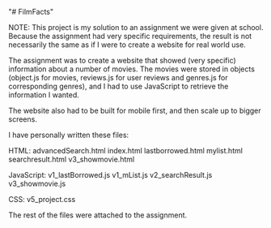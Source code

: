 "# FilmFacts" 

NOTE: This project is my solution to an assignment we were given at school. Because the assignment had very specific requirements, the result is not necessarily the same as if I were to create a website for real world use.

The assignment was to create a website that showed (very specific) information about a number of movies. The movies were stored in objects (object.js for movies, reviews.js for user reviews and genres.js for corresponding genres), and I had to use JavaScript to retrieve the information I wanted.

The website also had to be built for mobile first, and then scale up to bigger screens.

I have personally written these files:

HTML:
advancedSearch.html
index.html
lastborrowed.html
mylist.html
searchresult.html
v3_showmovie.html

JavaScript:
v1_lastBorrowed.js
v1_mList.js
v2_searchResult.js
v3_showmovie.js

CSS:
v5_project.css

The rest of the files were attached to the assignment.

